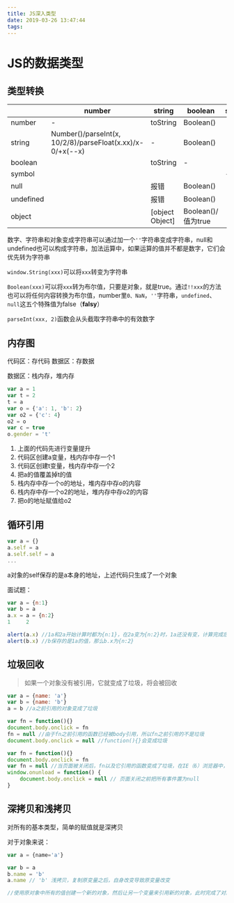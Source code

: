 ```yaml
---
title: JS深入类型
date: 2019-03-26 13:47:44
tags:
---
```


# JS的数据类型

## 类型转换

||number|string|boolean|symbol|null|undefined|object|
|-|-|-|-|-|-|-|-|
|number|-|toString|Boolean()|||||
|string|Number()/parseInt(x, 10/2/8)/parseFloat(x.xx)/x-0/+x(--x)|-|Boolean()|||||
|boolean||toString|-|||||
|symbol||||-||||
|null||报错|Boolean()||-|||
|undefined||报错|Boolean()|||-||
|object||[object Object]|Boolean()/值为true||||-|

数字、字符串和对象变成字符串可以通过加一个`''`字符串变成字符串，null和undefined也可以构成字符串，加法运算中，如果运算的值并不都是数字，它们会优先转为字符串

`window.String(xxx)`可以将`xxx`转变为字符串

`Boolean(xxx)`可以将`xxx`转为布尔值，只要是对象，就是true。通过`!!xxx`的方法也可以将任何内容转换为布尔值，number里`0、NaN`，`''`字符串，`undefined`、`null`这五个特殊值为false（**falsy**）

`parseInt(xxx, 2)`函数会从头截取字符串中的有效数字

## 内存图

代码区：存代码
数据区：存数据

数据区：栈内存，堆内存

```javascript
var a = 1
var t = 2
t = a
var o = {'a': 1, 'b': 2}
var o2 = {'c': 4}
o2 = o
var c = true
o.gender = 't'
```

1. 上面的代码先进行变量提升
2. 代码区创建a变量，栈内存中存一个1
3. 代码区创建t变量，栈内存中存一个2
4. 把a的值覆盖掉t的值
5. 栈内存中存一个o的地址，堆内存中存o的内容
6. 栈内存中存一个o2的地址，堆内存中存o2的内容
7. 把o的地址赋值给o2

## 循环引用

```javascript
var a = {}
a.self = a
a.self.self = a
...
```

a对象的self保存的是a本身的地址，上述代码只生成了一个对象

面试题：

```javascript
var a = {n:1}
var b = a
a.x = a = {n:2}
1     2

alert(a.x) //1a和2a开始计算时都为{n:1}，在2a变为{n:2}时，1a还没有变，计算完成后a变为2a，则a.x为undefined
alert(b.x) //b保存的是1a的值，那么b.x为{n:2}
```

## 垃圾回收

> 如果一个对象没有被引用，它就变成了垃圾，将会被回收

```javascript
var a = {name: 'a'}
var b = {name: 'b'}
a = b //a之前引用的对象变成了垃圾
```

```javascript
var fn = function(){}
document.body.onclick = fn
fn = null //由于fn之前引用的函数已经被body引用，所以fn之前引用的不是垃圾
document.body.onclick = null //function(){}会变成垃圾
```

```javascript
var fn = function(){}
document.body.onclick = fn
var fn = null //当页面被关闭后，fn以及它引用的函数变成了垃圾，在IE（6）浏览器中，除非关闭整个浏览器才能关闭，否则不当做垃圾处理
window.onunload = function() {
    document.body.onclick = null // 页面关闭之前把所有事件置为null
}
```

## 深拷贝和浅拷贝

对所有的基本类型，简单的赋值就是深拷贝

对于对象来说：

```javascript
var a = {name='a'}

var b = a
b.name = 'b'
a.name // 'b' 浅拷贝，复制原变量之后，自身改变导致原变量改变

//使用原对象中所有的值创建一个新的对象，然后让另一个变量来引用新的对象，此时完成了对原变量的深拷贝，对于新变量的修改不会影响原变量
```